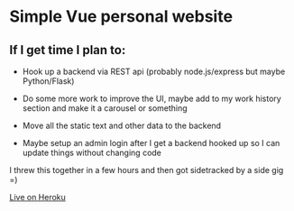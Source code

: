 # Simple Vue personal website

## If I get time I plan to: 

- Hook up a backend via REST api (probably node.js/express but maybe Python/Flask)

- Do some more work to improve the UI, maybe add to my work history section and make it a carousel or something

- Move all the static text  and other data to the backend

- Maybe setup an admin login after I get a backend hooked up so I can update things without changing code 

I threw this together in a few hours and then got sidetracked by a side gig =) 

[Live on Heroku](https://awhetzel-personal-c0d31343de01.herokuapp.com/)